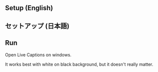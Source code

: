 
## Setup (English)



## セットアップ (日本語)



## Run

Open Live Captions on windows.

It works best with white on black background, but it doesn't really matter.


